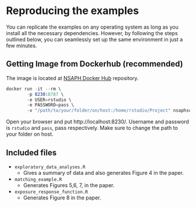 # Reproducing the examples

You can replicate the examples on any operating system as long as you install all the necessary dependencies. However, by following the steps outlined below, you can seamlessly set up the same environment in just a few minutes.

## Getting Image from Dockerhub (recommended)

The image is located at [NSAPH Docker Hub](https://hub.docker.com/u/nsaphsoftware) repository. 

```s
docker run -it --rm \
        -p 8230:8787 \
        -e USER=rstudio \
        -e PASSWORD=pass \
        -v "/path/to/your/folder/on/host:/home/rstudio/Project" nsaphsoftware/causalgps_paper

```

Open your browser and put http://localhost:8230/. Username and password is `rstudio` and `pass`, pass respectively. Make sure to change the path to your folder on host. 

## Included files

- `exploratory_data_analyses.R`
  - Gives a summary of data and also generates Figure 4 in the paper.
- `matching_example.R`
  - Generates Figures 5,6, 7, in the paper.
- `exposure_response_function.R`
  - Generates Figure 8 in the paper. 
  
